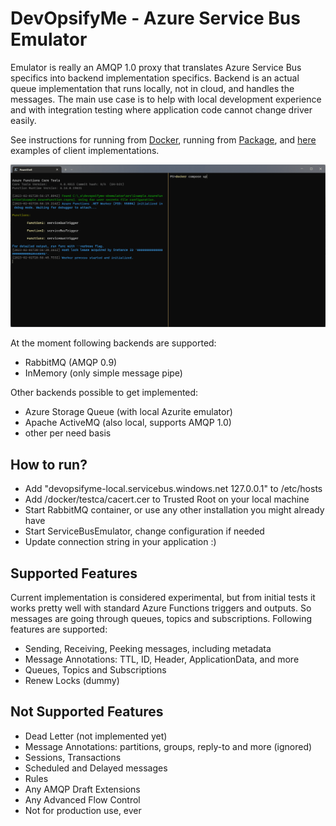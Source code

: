 # DevOpsifyMe - Azure Service Bus Emulator

Emulator is really an AMQP 1.0 proxy that translates Azure Service Bus specifics into backend implementation specifics. Backend is an actual queue implementation that runs locally, not in cloud, and handles the messages. The main use case is to help with local development experience and with integration testing where application code cannot change driver easily.

See instructions for running from [Docker](docs/install-docker.md), running from [Package](docs/install-package.md), and [here](docs/examples.md) examples of client implementations.

![](docs/example-azure-function.gif)

At the moment following backends are supported:

* RabbitMQ (AMQP 0.9)
* InMemory (only simple message pipe)

Other backends possible to get implemented:
* Azure Storage Queue (with local Azurite emulator)
* Apache ActiveMQ (also local, supports AMQP 1.0)
* other per need basis

## How to run?

* Add "devopsifyme-local.servicebus.windows.net 127.0.0.1" to /etc/hosts
* Add /docker/testca/cacert.cer to Trusted Root on your local machine
* Start RabbitMQ container, or use any other installation you might already have
* Start ServiceBusEmulator, change configuration if needed
* Update connection string in your application :)



## Supported Features

Current implementation is considered experimental, but from initial tests it works pretty well with standard Azure Functions triggers and outputs. So messages are going through queues, topics and subscriptions. Following features are supported:

* Sending, Receiving, Peeking messages, including metadata
* Message Annotations: TTL, ID, Header, ApplicationData, and more
* Queues, Topics and Subscriptions
* Renew Locks (dummy)

## Not Supported Features

* Dead Letter (not implemented yet)
* Message Annotations: partitions, groups, reply-to and more (ignored)
* Sessions, Transactions
* Scheduled and Delayed messages
* Rules
* Any AMQP Draft Extensions
* Any Advanced Flow Control
* Not for production use, ever





